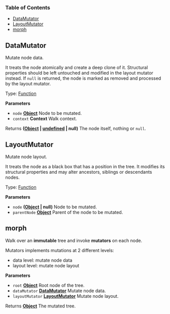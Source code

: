 <!-- Generated by documentation.js. Update this documentation by updating the source code. -->

### Table of Contents

-   [DataMutator](#datamutator)
-   [LayoutMutator](#layoutmutator)
-   [morph](#morph)

## DataMutator

Mutate node data.

It treats the node atomically and create a deep clone of it.
Structural properties should be left untouched and modified in the layout
mutator instead.
If `null` is returned, the node is marked as removed and processed by the
layout mutator.

Type: [Function](https://developer.mozilla.org/en-US/docs/Web/JavaScript/Reference/Statements/function)

**Parameters**

-   `node` **[Object](https://developer.mozilla.org/en-US/docs/Web/JavaScript/Reference/Global_Objects/Object)** Node to be mutated.
-   `context` **Context** Walk context.

Returns **([Object](https://developer.mozilla.org/en-US/docs/Web/JavaScript/Reference/Global_Objects/Object) \| [undefined](https://developer.mozilla.org/en-US/docs/Web/JavaScript/Reference/Global_Objects/undefined) | null)** The node itself, nothing or `null`.

## LayoutMutator

Mutate node layout.

It treats the node as a black box that has a position in the tree. It
modifies its structural properties and may alter ancestors, siblings or
descendants nodes.

Type: [Function](https://developer.mozilla.org/en-US/docs/Web/JavaScript/Reference/Statements/function)

**Parameters**

-   `node` **([Object](https://developer.mozilla.org/en-US/docs/Web/JavaScript/Reference/Global_Objects/Object) | null)** Node to be mutated.
-   `parentNode` **[Object](https://developer.mozilla.org/en-US/docs/Web/JavaScript/Reference/Global_Objects/Object)** Parent of the node to be mutated.

## morph

Walk over an **immutable** tree and invoke **mutators** on each node.

Mutators implements mutations at 2 different levels:

-   data level: mutate node data
-   layout level: mutate node layout

**Parameters**

-   `root` **[Object](https://developer.mozilla.org/en-US/docs/Web/JavaScript/Reference/Global_Objects/Object)** Root node of the tree.
-   `dataMutator` **[DataMutator](#datamutator)** Mutate node data.
-   `layoutMutator` **[LayoutMutator](#layoutmutator)** Mutate node layout.

Returns **[Object](https://developer.mozilla.org/en-US/docs/Web/JavaScript/Reference/Global_Objects/Object)** The mutated tree.
